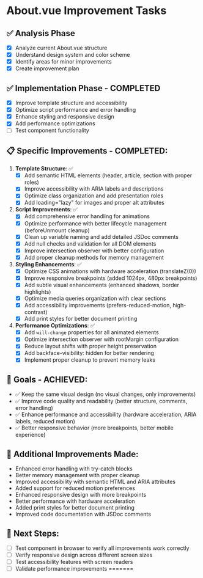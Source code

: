 # About.vue Improvement Tasks

## ✅ Analysis Phase
- [x] Analyze current About.vue structure
- [x] Understand design system and color scheme
- [x] Identify areas for minor improvements
- [x] Create improvement plan

## ✅ Implementation Phase - COMPLETED
- [x] Improve template structure and accessibility
- [x] Optimize script performance and error handling
- [x] Enhance styling and responsive design
- [x] Add performance optimizations
- [ ] Test component functionality

## 📋 Specific Improvements - COMPLETED:
1. **Template Structure**: ✅
   - [x] Add semantic HTML elements (header, article, section with proper roles)
   - [x] Improve accessibility with ARIA labels and descriptions
   - [x] Optimize class organization and add presentation roles
   - [x] Add loading="lazy" for images and proper alt attributes

2. **Script Improvements**: ✅
   - [x] Add comprehensive error handling for animations
   - [x] Optimize performance with better lifecycle management (beforeUnmount cleanup)
   - [x] Clean up variable naming and add detailed JSDoc comments
   - [x] Add null checks and validation for all DOM elements
   - [x] Improve intersection observer with better configuration
   - [x] Add proper cleanup methods for memory management

3. **Styling Enhancements**: ✅
   - [x] Optimize CSS animations with hardware acceleration (translateZ(0))
   - [x] Improve responsive breakpoints (added 1024px, 480px breakpoints)
   - [x] Add subtle visual enhancements (enhanced shadows, border highlights)
   - [x] Optimize media queries organization with clear sections
   - [x] Add accessibility improvements (prefers-reduced-motion, high-contrast)
   - [x] Add print styles for better document printing

4. **Performance Optimizations**: ✅
   - [x] Add `will-change` properties for all animated elements
   - [x] Optimize intersection observer with rootMargin configuration
   - [x] Reduce layout shifts with proper height preservation
   - [x] Add backface-visibility: hidden for better rendering
   - [x] Implement proper cleanup to prevent memory leaks

## 🎯 Goals - ACHIEVED:
- ✅ Keep the same visual design (no visual changes, only improvements)
- ✅ Improve code quality and readability (better structure, comments, error handling)
- ✅ Enhance performance and accessibility (hardware acceleration, ARIA labels, reduced motion)
- ✅ Better responsive behavior (more breakpoints, better mobile experience)

## 🚀 Additional Improvements Made:
- Enhanced error handling with try-catch blocks
- Better memory management with proper cleanup
- Improved accessibility with semantic HTML and ARIA attributes
- Added support for reduced motion preferences
- Enhanced responsive design with more breakpoints
- Better performance with hardware acceleration
- Added print styles for better document printing
- Improved code documentation with JSDoc comments

## 📝 Next Steps:
- [ ] Test component in browser to verify all improvements work correctly
- [ ] Verify responsive design across different screen sizes
- [ ] Test accessibility features with screen readers
- [ ] Validate performance improvements
=======
